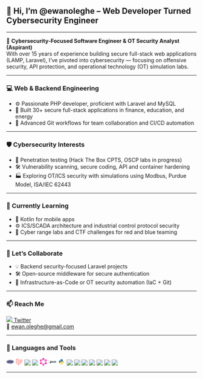 <h2>👋 Hi, I’m @ewanoleghe – Web Developer Turned Cybersecurity Engineer</h2>
<hr>

🔐 **Cybersecurity-Focused Software Engineer & OT Security Analyst (Aspirant)**  
With over 15 years of experience building secure full-stack web applications (LAMP, Laravel), I’ve pivoted into cybersecurity — focusing on offensive security, API protection, and operational technology (OT) simulation labs.

---

### 💻 Web & Backend Engineering
- ⚙️ Passionate PHP developer, proficient with Laravel and MySQL
- 🚀 Built 30+ secure full-stack applications in finance, education, and energy
- 🧩 Advanced Git workflows for team collaboration and CI/CD automation

---

### 🛡️ Cybersecurity Interests
- 🧠 Penetration testing (Hack The Box CPTS, OSCP labs in progress)
- 🛠️ Vulnerability scanning, secure coding, API and container hardening
- 🏭 Exploring OT/ICS security with simulations using Modbus, Purdue Model, ISA/IEC 62443

---

### 🔬 Currently Learning
- 📲 Kotlin for mobile apps  
- ⚙️ ICS/SCADA architecture and industrial control protocol security  
- 🧪 Cyber range labs and CTF challenges for red and blue teaming

---

### 🤝 Let’s Collaborate
- 💡 Backend security-focused Laravel projects  
- 🛠️ Open-source middleware for secure authentication  
- 🧱 Infrastructure-as-Code or OT security automation (IaC + Git)

---

### 📫 Reach Me
<a href="https://twitter.com/e_oleghe"><code><img height="20" src="https://github.com/johan/svg-cleanups/blob/master/logos/twitter.svg"></code> Twitter</a>  
📧 ewan.oleghe@gmail.com

---

### 🧰 Languages and Tools

<code><img height="20" src="https://raw.githubusercontent.com/github/explore/80688e429a7d4ef2fca1e82350fe8e3517d3494d/topics/php/php.png"></code>
<code><img height="20" src="https://raw.githubusercontent.com/github/explore/80688e429a7d4ef2fca1e82350fe8e3517d3494d/topics/laravel/laravel.png"></code>
<code><img height="20" src="https://cdn.iconscout.com/icon/free/png-512/aws-1869025-1583149.png"></code>
<code><img height="20" src="https://user-images.githubusercontent.com/11978772/40430986-a0eb7b92-5e63-11e8-80eb-43fe07f664a6.png"></code>
<code><img height="20" src="https://raw.githubusercontent.com/github/explore/5c058a388828bb5fde0bcafd4bc867b5bb3f26f3/topics/graphql/graphql.png"></code>
<code><img height="20" src="https://raw.githubusercontent.com/github/explore/80688e429a7d4ef2fca1e82350fe8e3517d3494d/topics/bash/bash.png"></code>
<code><img height="20" src="https://raw.githubusercontent.com/github/explore/80688e429a7d4ef2fca1e82350fe8e3517d3494d/topics/python/python.png"></code>
<code><img height="20" src="https://avatars.githubusercontent.com/u/32689599?s=200&v=4"></code> <!-- Kotlin -->
<code><img height="20" src="https://cdn.icon-icons.com/icons2/2699/PNG/512/metasploit_logo_icon_168275.png"></code>
<code><img height="20" src="https://cdn-icons-png.flaticon.com/512/5968/5968322.png"></code> <!-- Burp Suite -->
<code><img height="20" src="https://upload.wikimedia.org/wikipedia/commons/thumb/6/6f/Nmap-logo.svg/2048px-Nmap-logo.svg.png"></code>
<code><img height="20" src="https://upload.wikimedia.org/wikipedia/commons/thumb/e/e7/Wireshark_icon.svg/1200px-Wireshark_icon.svg.png"></code>
<code><img height="20" src="https://upload.wikimedia.org/wikipedia/commons/thumb/0/0b/Docker_%28container_engine%29_logo.svg/2560px-Docker_%28container_engine%29_logo.svg.png"></code>
<code><img height="20" src="https://cdn-icons-png.flaticon.com/512/732/732212.png"></code> <!-- Linux -->

---

<!---
ewanoleghe/ewanoleghe is a ✨ special ✨ repository because its `README.md` (this file) appears on your GitHub profile.
You can click the Preview link to take a look at your changes.
--->
